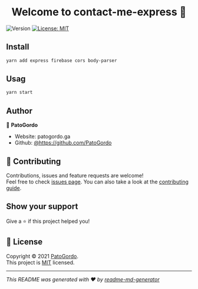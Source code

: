<h1 align="center">Welcome to contact-me-express 👋</h1>
<p>
  <img alt="Version" src="https://img.shields.io/badge/version-1.0-blue.svg?cacheSeconds=2592000" />
  <a href="https://github.com/PatoGordo/contact-me-express/blob/main/LICENSE" target="_blank">
    <img alt="License: MIT" src="https://img.shields.io/badge/License-MIT-yellow.svg" />
  </a>
</p>

## Install

```sh
yarn add express firebase cors body-parser 
```

## Usag
```sh
yarn start
```

## Author

👤 **PatoGordo**

* Website: patogordo.ga
* Github: [@https:\/\/github.com\/PatoGordo](https://github.com/https:\/\/github.com\/PatoGordo)

## 🤝 Contributing

Contributions, issues and feature requests are welcome!<br />Feel free to check [issues page](https://github.com/PatoGordo/contact-me-express/issues). You can also take a look at the [contributing guide](https://github.com/PatoGordo/contact-me-express/pulls).

## Show your support

Give a ⭐️ if this project helped you!

## 📝 License

Copyright © 2021 [PatoGordo](https://github.com/https:\/\/github.com\/PatoGordo).<br />
This project is [MIT](https://github.com/PatoGordo/contact-me-express/blob/main/LICENSE) licensed.

***
_This README was generated with ❤️ by [readme-md-generator](https://github.com/kefranabg/readme-md-generator)_
